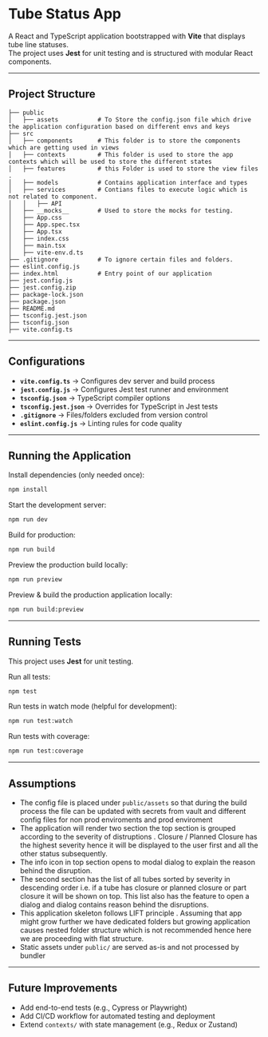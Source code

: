 # Tube Status App

A React and TypeScript application bootstrapped with **Vite** that displays tube line statuses.  
The project uses **Jest** for unit testing and is structured with modular React components.

---

## Project Structure

```
├── public
│   ├── assets           # To Store the config.json file which drive the application configuration based on different envs and keys
├── src
│   ├── components       # This folder is to store the components which are getting used in views
│   ├── contexts         # This folder is used to store the app contexts which will be used to store the different states
│   ├── features         # this Folder is used to store the view files .
│   ├── models           # Contains application interface and types 
│   ├── services         # Contians files to execute logic which is not related to component.
│   │   ├── API
│   ├── __mocks__        # Used to store the mocks for testing. 
│   ├── App.css
│   ├── App.spec.tsx
│   ├── App.tsx
│   ├── index.css     
│   ├── main.tsx
│   ├── vite-env.d.ts
├── .gitignore           # To ignore certain files and folders. 
├── eslint.config.js
├── index.html           # Entry point of our application 
├── jest.config.js
├── jest.config.zip
├── package-lock.json
├── package.json
├── README.md
├── tsconfig.jest.json
├── tsconfig.json
├── vite.config.ts

```

---

## Configurations

- **`vite.config.ts`** → Configures dev server and build process  
- **`jest.config.js`** → Configures Jest test runner and environment  
- **`tsconfig.json`** → TypeScript compiler options  
- **`tsconfig.jest.json`** → Overrides for TypeScript in Jest tests  
- **`.gitignore`** → Files/folders excluded from version control  
- **`eslint.config.js`** → Linting rules for code quality  

---

## Running the Application

Install dependencies (only needed once):

```bash
npm install
```

Start the development server:

```bash
npm run dev
```

Build for production:

```bash
npm run build
```

Preview the production build locally:

```bash
npm run preview
```
Preview &  build the production application locally:

```bash
npm run build:preview
```

---

## Running Tests

This project uses **Jest** for unit testing.

Run all tests:

```bash
npm test
```

Run tests in watch mode (helpful for development):

```bash
npm run test:watch
```

Run tests with coverage:

```bash
npm run test:coverage
```

---

## Assumptions
- The config file is placed under `public/assets` so that during the build process the file can be updated with secrets from vault and different config files for non  prod enviroments and prod enviroment
- The application will render two section the top section is grouped according to the severity of distruptions . Closure / Planned Closure has the highest severity hence it will be displayed to the user first and all the other status subsequently.
- The info icon in top section opens to modal dialog to explain the reason behind the disruption.
- The second section has the list of all tubes sorted by severity in descending order i.e. if a tube has closure or planned closure  or part closure it will be shown on top. This list also has the feature to open a dialog and dialog contains reason behind the disruptions.
- This application skeleton follows LIFT  principle . Assuming that app might grow further we have dedicated folders but growing application causes nested folder structure which is not recommended hence here we are proceeding with flat structure.   
- Static assets under `public/` are served as-is and not processed by bundler  

---

## Future Improvements

- Add end-to-end tests (e.g., Cypress or Playwright)  
- Add CI/CD workflow for automated testing and deployment  
- Extend `contexts/` with state management (e.g., Redux or Zustand)  

